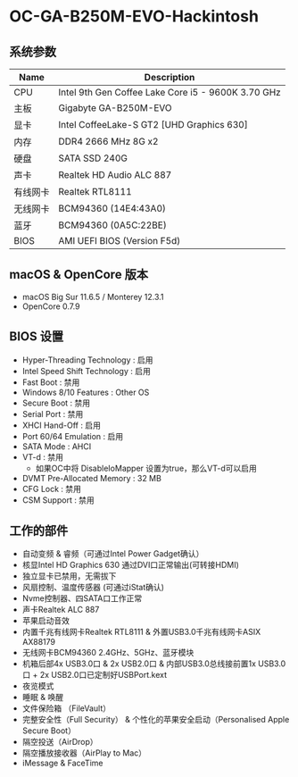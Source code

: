 # OC-GA-B250M-EVO-Hackintosh

## 系统参数
| Name | Description |
| - | - |
| CPU | Intel 9th Gen Coffee Lake Core i5 - 9600K 3.70 GHz |
| 主板 | Gigabyte GA-B250M-EVO |
| 显卡 | Intel CoffeeLake-S GT2 [UHD Graphics 630] |
| 内存 | DDR4 2666 MHz 8G x2 |
| 硬盘 | SATA SSD 240G |
| 声卡 | Realtek HD Audio ALC 887 |
| 有线网卡 | Realtek RTL8111 |
| 无线网卡 | BCM94360 (14E4:43A0)  |
| 蓝牙 | BCM94360 (0A5C:22BE) |
| BIOS | AMI UEFI BIOS (Version F5d) |

## macOS & OpenCore 版本
- macOS Big Sur 11.6.5 / Monterey 12.3.1
- OpenCore 0.7.9

## BIOS 设置
- Hyper-Threading Technology : 启用
- Intel Speed Shift Technology : 启用
- Fast Boot : 禁用
- Windows 8/10 Features : Other OS
- Secure Boot : 禁用
- Serial Port : 禁用
- XHCI Hand-Off : 启用
- Port 60/64 Emulation : 启用
- SATA Mode : AHCI
- VT-d : 禁用
  - 如果OC中将 DisableIoMapper 设置为true，那么VT-d可以启用
- DVMT Pre-Allocated Memory : 32 MB
- CFG Lock : 禁用
- CSM Support : 禁用

## 工作的部件
- 自动变频 & 睿频（可通过Intel Power Gadget确认）
- 核显Intel HD Graphics 630 通过DVI口正常输出(可转接HDMI)
- 独立显卡已禁用，无需拔下
- 风扇控制、温度传感器 (可通过iStat确认)
- Nvme控制器、四SATA口工作正常
- 声卡Realtek ALC 887
- 苹果启动音效
- 内置千兆有线网卡Realtek RTL8111 & 外置USB3.0千兆有线网卡ASIX AX88179
- 无线网卡BCM94360 2.4GHz、5GHz、蓝牙模块
- 机箱后部4x USB3.0口 & 2x USB2.0口 & 内部USB3.0总线接前置1x USB3.0口 + 2x USB2.0口已定制好USBPort.kext
- 夜览模式
- 睡眠 & 唤醒
- 文件保险箱 （FileVault）
- 完整安全性（Full Security） & 个性化的苹果安全启动（Personalised Apple Secure Boot）
- 隔空投送（AirDrop）
- 隔空播放接收器（AirPlay to Mac）
- iMessage & FaceTime
